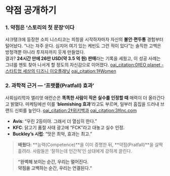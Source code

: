# 약점 공개하기

### 1. 약점은 ‘스토리의 첫 문장’이다
샤크탱크에 등장한 소피 니스티코는 피칭을 시작하자마자 자신의 **불안·편두통** 경험부터 털어놨다. “나는 자주 운다. 심지어 여기 있는 케빈도 그런 적이 있다”는 솔직한 고백은 방청객뿐 아니라 투자자까지 웃게 만들었다.  
결과? **24시간 만에 26만 USD(약 3.5 억 원) 판매**라는 기록을 세웠고, 이 성공 사례는 그녀를 멘토 찾아 나서게 할 정도의 자신감으로 이어졌다.  [oai_citation:0‡EO planet - 스타트업 세상의 디즈니 이오플래닛](https://eopla.net/magazines/31682) [oai_citation:1‡Women](https://www.women.com/1583970/what-went-down-see-the-way-i-see-clothing-after-shark-tank/) 


### 2. 과학적 근거 — ‘프랫폴(Pratfall) 효과’
사회심리학자 엘리엇 애런슨은 **똑똑한 사람이 작은 실수를 인정할 때** 매력이 더 올라간다고 밝혔다. 마케팅에선 이를 ‘**blemishing 효과**’라고도 부르며, 일부러 흠집을 드러내 브랜드 신뢰를 높인다.  [oai_citation:2‡위키백과](https://en.wikipedia.org/wiki/Pratfall_effect?utm_source=chatgpt.com) [oai_citation:3‡Inc.com](https://www.inc.com/nick-hobson/the-boldest-marketers-use-rule-of-pratfall-to-make-themselves-look-bad-customers-love-it.html)  

- **Avis**: “우린 2등이야. 그래서 더 열심히 한다.”  
- **KFC**: 닭고기 품절 사태 광고에 “FCK”라고 대놓고 실수 인정.  
- **Buckley’s 시럽**: “맛은 최악, 효과는 최고.”  

> **배웠다:** **능력(Competence)**을 이미 증명한 뒤, **약점(Pratfall)**을 살짝 흘려라. 사람들은 ‘잘하는데 인간적’인 상대에게 강하게 끌린다.

> **“완벽해 보이는 순간, 우리는 멀어진다.  
> 약점을 고백하는 순간, 우리는 연결된다.”**
